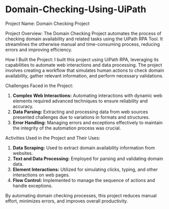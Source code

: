 # Domain-Checking-Using-UiPath

Project Name: Domain Checking Project

Project Overview:
The Domain Checking Project automates the process of checking domain availability and related tasks using the UiPath RPA Tool. It streamlines the otherwise manual and time-consuming process, reducing errors and improving efficiency.

How I Built the Project:
I built this project using UiPath RPA, leveraging its capabilities to automate web interactions and data processing. The project involves creating a workflow that simulates human actions to check domain availability, gather relevant information, and perform necessary validations.

Challenges Faced in the Project:
1. **Complex Web Interactions:** Automating interactions with dynamic web elements required advanced techniques to ensure reliability and accuracy.
2. **Data Parsing:** Extracting and processing data from web sources presented challenges due to variations in formats and structures.
3. **Error Handling:** Managing errors and exceptions effectively to maintain the integrity of the automation process was crucial.

Activities Used in the Project and Their Uses:
1. **Data Scraping:** Used to extract domain availability information from websites.
2. **Text and Data Processing:** Employed for parsing and validating domain data.
3. **Element Interactions:** Utilized for simulating clicks, typing, and other interactions on web pages.
4. **Flow Control:** Implemented to manage the sequence of actions and handle exceptions.

By automating domain checking processes, this project reduces manual effort, minimizes errors, and improves overall productivity.
